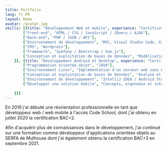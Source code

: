 ```yaml
---
title: Portfolio
lang: fr-FR
layout: Home
avatar: /avatar.jpg
skills: [{title: "Développement Web et mobile", experience: "Certification BAC+2", skills: [
        ["Front-end", "HTML / CSS / JavaScript / JQuery / AJAX"], 
        ["Back-end", "PHP / JSON / API"], 
        ["Environnement de développement", "MVC, Visual Studio Code, GIT, Laragon"],
        ["CMS", "Wordpress"],
        ["Framework", "Symfony / Bootstrap / Vue.js"],
        ["Conception et exploitation de bases de données", "Modélisation UML / SQL"]
    ]}, {title: "Développement Android et Desktop", experience: "Certification BAC+3", skills: [
        ["Programmation orientée objet", "JAVA"],
        ["Environnement Linux", "Implémentation d'un serveur web sous Ubuntu"],
        ["Conception et exploitation de bases de données", "Analyse et modélisation / Principes élémentaires et structure d'une base de données / Les bases de données MySQL / SQL"],
        ["Environnement de développement", "IntelliJ IDEA / Android Studio / Scene Builder / GIT / Laragon"],
        ["Développer une solution mobile", "Concepts, ergonomie et interfaces"]
        
    ]}]
---
```


En 2019 j'ai débuté une réorientation professionnelle  en tant que développeur web / web mobile à l'accès Code School, dont j'ai obtenu en juillet 2020 la certification BAC+2.

Afin d'acquérir plus de connaissances dans le développement, j'ai continué sur une formation comme développeur d'applications orientées objets au SERFA de Mulhouse dont j'ai également obtenu la certification BAC+3 en septembre 2021.

<br/>